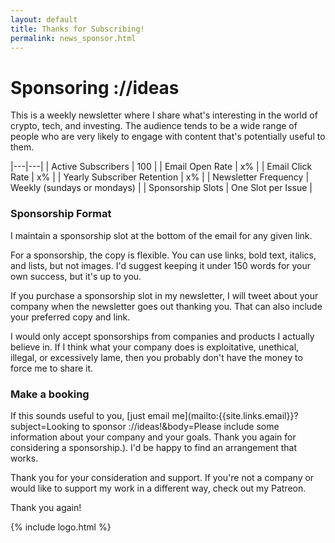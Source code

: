 ```yaml
---
layout: default
title: Thanks for Subscribing!
permalink: news_sponsor.html
---
```


# Sponsoring ://ideas

This is a weekly newsletter where I share what's interesting in the world of crypto, tech, and investing. The audience tends to be a wide range of people who are very likely to engage with content that's potentially useful to them.


|---|---|
| Active Subscribers  | 100  |
| Email Open Rate  | x% |
| Email Click Rate  | x% |
| Yearly Subscriber Retention  | x% |
| Newsletter Frequency  | Weekly (sundays or mondays) |
| Sponsorship Slots | One Slot per Issue |


### Sponsorship Format

I maintain a sponsorship slot at the bottom of the email for any given link.


For a sponsorship, the copy is flexible. You can use links, bold text, italics, and lists, but not images. I'd suggest keeping it under 150 words for your own success, but it's up to you.

If you purchase a sponsorship slot in my newsletter, I will tweet about your company when the newsletter goes out thanking you. That can also include your preferred copy and link.

I would only accept sponsorships from companies and products I actually believe in. If I think what your company does is exploitative, unethical, illegal, or excessively lame, then you probably don't have the money to force me to share it.


### Make a booking

If this sounds useful to you, [just email me](mailto:{{site.links.email}}?subject=Looking to sponsor ://ideas!&body=Please include some information about your company and your goals. Thank you again for considering a sponsorship.). I'd be happy to find an arrangement that works.

<!-- If this sounds useful to you, [just fill out this form]( note see cassidoo form).  -->


Thank you for your consideration and support. If you're not a company or would like to support my work in a different way, check out my Patreon.

Thank you again!


{% include logo.html %}
